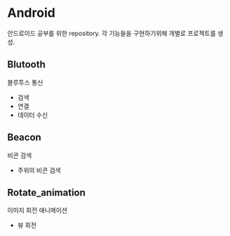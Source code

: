 # Android

안드로이드 공부를 위한 repository. 각 기능들을 구현하기위해 개별로 프로젝트를 생성.


## Blutooth

블루투스 통신
 - 검색
 - 연결
 - 데이터 수신

## Beacon

비콘 검색
 - 주위의 비콘 검색
 
## Rotate_animation

이미지 회전 애니메이션
 - 뷰 회전
 
